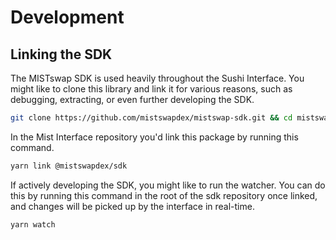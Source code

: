 # Development

## Linking the SDK

The MISTswap SDK is used heavily throughout the Sushi Interface. You might like to clone this library and link it for various reasons, such as debugging, extracting, or even further developing the SDK.

```sh
git clone https://github.com/mistswapdex/mistswap-sdk.git && cd mistswap-sdk && yarn link
```

In the Mist Interface repository you'd link this package by running this command.

```sh
yarn link @mistswapdex/sdk
```

If actively developing the SDK, you might like to run the watcher. You can do this by running this command in the root of the sdk repository once linked, and changes will be picked up by the interface in real-time.

```sh
yarn watch
```
